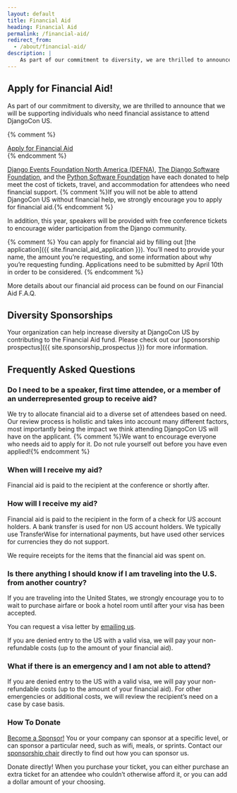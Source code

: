 ```yaml
---
layout: default
title: Financial Aid
heading: Financial Aid
permalink: /financial-aid/
redirect_from:
  - /about/financial-aid/
description: |
    As part of our commitment to diversity, we are thrilled to announce that we will be supporting individuals who need financial assistance to attend DjangoCon US
---
```


## Apply for Financial Aid!

As part of our commitment to diversity, we are thrilled to announce that we will be supporting individuals who need financial assistance to attend DjangoCon US.

{% comment %}
<div class="row column">
    <div class="medium-5 medium-centered column">
        <div class="button-group expanded">
            <a class="button hollow theme-shakespeare" href="{{ site.financial_aid_application }}">Apply for Financial Aid</a>
        </div>
    </div>
</div>
{% endcomment %}

[Django Events Foundation North America (DEFNA)](http://www.defna.org/), [The Django Software Foundation](https://www.djangoproject.com/foundation/), and the [Python Software Foundation](https://www.python.org/psf/) have each donated to help meet the cost of tickets, travel, and accommodation for attendees who need financial support. {% comment %}If you will not be able to attend DjangoCon US without financial help, we strongly encourage you to apply for financial aid.{% endcomment %}

In addition, this year, speakers will be provided with free conference tickets to encourage wider participation from the Django community.

{% comment %}
You can apply for financial aid by filling out [the application]({{ site.financial_aid_application }}). You’ll need to provide your name, the amount you’re requesting, and some information about why you’re requesting funding.  Applications need to be submitted by April 10th in order to be considered.
{% endcomment %}

More details about our financial aid process can be found on our Financial Aid F.A.Q.

## Diversity Sponsorships

Your organization can help increase diversity at DjangoCon US by contributing to the Financial Aid fund. Please check out our [sponsorship prospectus]({{ site.sponsorship_prospectus }}) for more information.

## Frequently Asked Questions

### Do I need to be a speaker, first time attendee, or a member of an underrepresented group to receive aid?

We try to allocate financial aid to a diverse set of attendees based on need. Our review process is holistic and takes into account many different factors, most importantly being the impact we think attending DjangoCon US will have on the applicant. {% comment %}We want to encourage everyone who needs aid to apply for it. Do not rule yourself out before you have even applied!{% endcomment %}

### When will I receive my aid?

Financial aid is paid to the recipient at the conference or shortly after.

### How will I receive my aid?

Financial aid is paid to the recipient in the form of a check for US account holders. A bank transfer is used for non US account holders. We typically use TransferWise for international payments, but have used other services for currencies they do not support.

We require receipts for the items that the financial aid was spent on.

### Is there anything I should know if I am traveling into the U.S. from another country?

If you are traveling into the United States, we strongly encourage you to to wait to purchase airfare or book a hotel room until after your visa has been accepted.

You can request a visa letter by <a href="mailto:{{site.visa_email}}">emailing us</a>.

If you are denied entry to the US with a valid visa, we will pay your non-refundable costs (up to the amount of your financial aid).

### What if there is an emergency and I am not able to attend?

If you are denied entry to the US with a valid visa, we will pay your non-refundable costs (up to the amount of your financial aid). For other emergencies or additional costs, we will review the recipient’s need on a case by case basis.

### How To Donate

[Become a Sponsor!](/sponsors/information/) You or your company can sponsor at a specific level, or can sponsor a particular need, such as wifi, meals, or sprints. Contact our <a href="mailto:{{site.sponsors_email}}">sponsorship chair</a> directly to find out how you can sponsor us.

Donate directly! When you purchase your ticket, you can either purchase an extra ticket for an attendee who couldn’t otherwise afford it, or you can add a dollar amount of your choosing.
